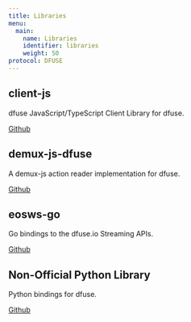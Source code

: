 ```yaml
---
title: Libraries
menu:
  main:
    name: Libraries
    identifier: libraries
    weight: 50
protocol: DFUSE
---
```

## client-js

dfuse JavaScript/TypeScript Client Library for dfuse.

[Github](https://github.com/dfuse-io/client-js)

## demux-js-dfuse

A demux-js action reader implementation for dfuse.

[Github](https://github.com/dfuse-io/demux-js-dfuse)

## eosws-go

Go bindings to the dfuse.io Streaming APIs.

[Github](https://github.com/dfuse-io/eosws-go)

## Non-Official Python Library

Python bindings for dfuse.

[Github](https://github.com/th3ch33s3/dfuse-python)

